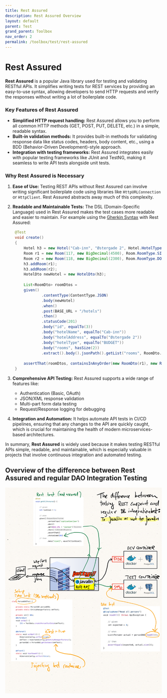 ```yaml
---
title: Rest Assured
description: Rest Assured Overview
layout: default
parent: Test
grand_parent: Toolbox
nav_order: 2
permalink: /toolbox/test/rest-assured
---
```


# Rest Assured

**Rest Assured** is a popular Java library used for testing and validating RESTful APIs. It simplifies writing tests for REST services by providing an easy-to-use syntax, allowing developers to send HTTP requests and verify the responses without writing a lot of boilerplate code.

### Key Features of Rest Assured

- **Simplified HTTP request handling:** Rest Assured allows you to perform all common HTTP methods (GET, POST, PUT, DELETE, etc.) in a simple, readable syntax.
- **Built-in validation methods:** It provides built-in methods for validating response data like status codes, headers, body content, etc., using a BDD (Behavior-Driven Development)-style approach.
- **Integration with testing frameworks:** Rest Assured integrates easily with popular testing frameworks like JUnit and TestNG, making it seamless to write API tests alongside unit tests.

### Why Rest Assured is Necessary

1. **Ease of Use:** Testing REST APIs without Rest Assured can involve writing significant boilerplate code using libraries like `HttpURLConnection` or `HttpClient`. Rest Assured abstracts away much of this complexity.

2. **Readable and Maintainable Tests:** The DSL (Domain-Specific Language) used in Rest Assured makes the test cases more readable and easier to maintain. For example using the [Gherkin Syntax](./gherkin.md) with Rest Assured:

   ```java
    @Test
    void create()
    {
        Hotel h3 = new Hotel("Cab-inn", "Østergade 2", Hotel.HotelType.BUDGET);
        Room r1 = new Room(117, new BigDecimal(4500), Room.RoomType.SINGLE);
        Room r2 = new Room(118, new BigDecimal(2300), Room.RoomType.DOUBLE);
        h3.addRoom(r1);
        h3.addRoom(r2);
        HotelDto newHotel = new HotelDto(h3);

        List<RoomDto> roomDtos =
        given()
                .contentType(ContentType.JSON)
                .body(newHotel)
                .when()
                .post(BASE_URL + "/hotels")
                .then()
                .statusCode(201)
                .body("id", equalTo(3))
                .body("hotelName", equalTo("Cab-inn"))
                .body("hotelAddress", equalTo("Østergade 2"))
                .body("hotelType", equalTo("BUDGET"))
                .body("rooms", hasSize(2))
                .extract().body().jsonPath().getList("rooms", RoomDto.class);

        assertThat(roomDtos, containsInAnyOrder(new RoomDto(r1), new RoomDto(r2)));
    }
   ```

3. **Comprehensive API Testing:** Rest Assured supports a wide range of features like:
   - Authentication (Basic, OAuth)
   - JSON/XML response validation
   - Multi-part form data testing
   - Request/Response logging for debugging

4. **Integration and Automation:** It helps automate API tests in CI/CD pipelines, ensuring that any changes to the API are quickly caught, which is crucial for maintaining the health of modern microservices-based architectures.

In summary, **Rest Assured** is widely used because it makes testing RESTful APIs simple, readable, and maintainable, which is especially valuable in projects that involve continuous integration and automated testing.

## Overview of the difference between Rest Assured and regular DAO Integration Testing

![Overview](./images/javalin_test_map.png)

